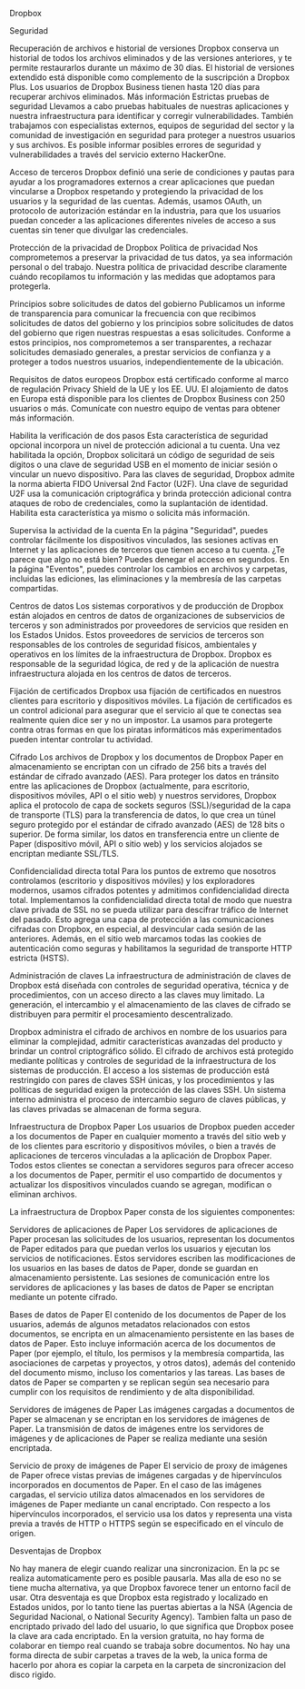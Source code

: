 Dropbox

Seguridad

Recuperación de archivos e historial de versiones
Dropbox conserva un historial de todos los archivos eliminados y de las versiones anteriores, y te permite restaurarlos durante un máximo de 30 días. El historial de versiones extendido está disponible como complemento de la suscripción a Dropbox Plus. Los usuarios de Dropbox Business tienen hasta 120 días para recuperar archivos eliminados. Más información
Estrictas pruebas de seguridad
Llevamos a cabo pruebas habituales de nuestras aplicaciones y nuestra infraestructura para identificar y corregir vulnerabilidades. También trabajamos con especialistas externos, equipos de seguridad del sector y la comunidad de investigación en seguridad para proteger a nuestros usuarios y sus archivos. Es posible informar posibles errores de seguridad y vulnerabilidades a través del servicio externo HackerOne.

Acceso de terceros
Dropbox definió una serie de condiciones y pautas para ayudar a los programadores externos a crear aplicaciones que puedan vincularse a Dropbox respetando y protegiendo la privacidad de los usuarios y la seguridad de las cuentas. Además, usamos OAuth, un protocolo de autorización estándar en la industria, para que los usuarios puedan conceder a las aplicaciones diferentes niveles de acceso a sus cuentas sin tener que divulgar las credenciales. 

Protección de la privacidad de Dropbox
Política de privacidad
Nos comprometemos a preservar la privacidad de tus datos, ya sea información personal o del trabajo. Nuestra política de privacidad describe claramente cuándo recopilamos tu información y las medidas que adoptamos para protegerla.

Principios sobre solicitudes de datos del gobierno
Publicamos un informe de transparencia para comunicar la frecuencia con que recibimos solicitudes de datos del gobierno y los principios sobre solicitudes de datos del gobierno que rigen nuestras respuestas a esas solicitudes. Conforme a estos principios, nos comprometemos a ser transparentes, a rechazar solicitudes demasiado generales, a prestar servicios de confianza y a proteger a todos nuestros usuarios, independientemente de la ubicación.

Requisitos de datos europeos
Dropbox está certificado conforme al marco de regulación Privacy Shield de la UE y los EE. UU. El alojamiento de datos en Europa está disponible para los clientes de Dropbox Business con 250 usuarios o más. Comunícate con nuestro equipo de ventas para obtener más información.

Habilita la verificación de dos pasos
Esta característica de seguridad opcional incorpora un nivel de protección adicional a tu cuenta. Una vez habilitada la opción, Dropbox solicitará un código de seguridad de seis dígitos o una clave de seguridad USB en el momento de iniciar sesión o vincular un nuevo dispositivo. Para las claves de seguridad, Dropbox admite la norma abierta FIDO Universal 2nd Factor (U2F). Una clave de seguridad U2F usa la comunicación criptográfica y brinda protección adicional contra ataques de robo de credenciales, como la suplantación de identidad. Habilita esta característica ya mismo o solicita más información. 

Supervisa la actividad de la cuenta
En la página "Seguridad", puedes controlar fácilmente los dispositivos vinculados, las sesiones activas en Internet y las aplicaciones de terceros que tienen acceso a tu cuenta. ¿Te parece que algo no está bien? Puedes denegar el acceso en segundos. En la página "Eventos", puedes controlar los cambios en archivos y carpetas, incluidas las ediciones, las eliminaciones y la membresía de las carpetas compartidas. 

Centros de datos
Los sistemas corporativos y de producción de Dropbox están alojados en centros de datos de organizaciones de subservicios de terceros y son administrados por proveedores de servicios que residen en los Estados Unidos. Estos proveedores de servicios de terceros son responsables de los controles de seguridad físicos, ambientales y operativos en los límites de la infraestructura de Dropbox. Dropbox es responsable de la seguridad lógica, de red y de la aplicación de nuestra infraestructura alojada en los centros de datos de terceros.

Fijación de certificados
Dropbox usa fijación de certificados en nuestros clientes para escritorio y dispositivos móviles. La fijación de certificados es un control adicional para asegurar que el servicio al que te conectas sea realmente quien dice ser y no un impostor. La usamos para protegerte contra otras formas en que los piratas informáticos más experimentados pueden intentar controlar tu actividad.

Cifrado
Los archivos de Dropbox y los documentos de Dropbox Paper en almacenamiento se encriptan con un cifrado de 256 bits a través del estándar de cifrado avanzado (AES). Para proteger los datos en tránsito entre las aplicaciones de Dropbox (actualmente, para escritorio, dispositivos móviles, API o el sitio web) y nuestros servidores, Dropbox aplica el protocolo de capa de sockets seguros (SSL)/seguridad de la capa de transporte (TLS) para la transferencia de datos, lo que crea un túnel seguro protegido por el estándar de cifrado avanzado (AES) de 128 bits o superior. De forma similar, los datos en transferencia entre un cliente de Paper (dispositivo móvil, API o sitio web) y los servicios alojados se encriptan mediante SSL/TLS.

Confidencialidad directa total
Para los puntos de extremo que nosotros controlamos (escritorio y dispositivos móviles) y los exploradores modernos, usamos cifrados potentes y admitimos confidencialidad directa total. Implementamos la confidencialidad directa total de modo que nuestra clave privada de SSL no se pueda utilizar para descifrar tráfico de Internet del pasado. Esto agrega una capa de protección a las comunicaciones cifradas con Dropbox, en especial, al desvincular cada sesión de las anteriores. Además, en el sitio web marcamos todas las cookies de autenticación como seguras y habilitamos la seguridad de transporte HTTP estricta (HSTS).

Administración de claves
La infraestructura de administración de claves de Dropbox está diseñada con controles de seguridad operativa, técnica y de procedimientos, con un acceso directo a las claves muy limitado. La generación, el intercambio y el almacenamiento de las claves de cifrado se distribuyen para permitir el procesamiento descentralizado.

Dropbox administra el cifrado de archivos en nombre de los usuarios para eliminar la complejidad, admitir características avanzadas del producto y brindar un control criptográfico sólido. El cifrado de archivos está protegido mediante políticas y controles de seguridad de la infraestructura de los sistemas de producción. El acceso a los sistemas de producción está restringido con pares de claves SSH únicas, y los procedimientos y las políticas de seguridad exigen la protección de las claves SSH. Un sistema interno administra el proceso de intercambio seguro de claves públicas, y las claves privadas se almacenan de forma segura.

Infraestructura de Dropbox Paper
Los usuarios de Dropbox pueden acceder a los documentos de Paper en cualquier momento a través del sitio web y de los clientes para escritorio y dispositivos móviles, o bien a través de aplicaciones de terceros vinculadas a la aplicación de Dropbox Paper. Todos estos clientes se conectan a servidores seguros para ofrecer acceso a los documentos de Paper, permitir el uso compartido de documentos y actualizar los dispositivos vinculados cuando se agregan, modifican o eliminan archivos.

La infraestructura de Dropbox Paper consta de los siguientes componentes:

Servidores de aplicaciones de Paper
Los servidores de aplicaciones de Paper procesan las solicitudes de los usuarios, representan los documentos de Paper editados para que puedan verlos los usuarios y ejecutan los servicios de notificaciones. Estos servidores escriben las modificaciones de los usuarios en las bases de datos de Paper, donde se guardan en almacenamiento persistente. Las sesiones de comunicación entre los servidores de aplicaciones y las bases de datos de Paper se encriptan mediante un potente cifrado.

Bases de datos de Paper
El contenido de los documentos de Paper de los usuarios, además de algunos metadatos relacionados con estos documentos, se encripta en un almacenamiento persistente en las bases de datos de Paper. Esto incluye información acerca de los documentos de Paper (por ejemplo, el título, los permisos y la membresía compartida, las asociaciones de carpetas y proyectos, y otros datos), además del contenido del documento mismo, incluso los comentarios y las tareas. Las bases de datos de Paper se comparten y se replican según sea necesario para cumplir con los requisitos de rendimiento y de alta disponibilidad.

Servidores de imágenes de Paper
Las imágenes cargadas a documentos de Paper se almacenan y se encriptan en los servidores de imágenes de Paper. La transmisión de datos de imágenes entre los servidores de imágenes y de aplicaciones de Paper se realiza mediante una sesión encriptada.

Servicio de proxy de imágenes de Paper
El servicio de proxy de imágenes de Paper ofrece vistas previas de imágenes cargadas y de hipervínculos incorporados en documentos de Paper. En el caso de las imágenes cargadas, el servicio utiliza datos almacenados en los servidores de imágenes de Paper mediante un canal encriptado. Con respecto a los hipervínculos incorporados, el servicio usa los datos y representa una vista previa a través de HTTP o HTTPS según se especificado en el vínculo de origen.

Desventajas de Dropbox

No hay manera de elegir cuando realizar una sincronizacion. En la pc se realiza automaticamente pero es posible pausarla. Mas alla de eso no se tiene mucha alternativa, ya que Dropbox favorece tener un entorno facil de usar. 
Otra desventaja es que Dropbox esta registrado y localizado en Estados unidos, por lo tanto tiene las puertas abiertas a la NSA (Agencia de Seguridad Nacional, o National Security Agency). Tambien falta un paso de encriptado privado del lado del usuario, lo que significa que Dropbox posee la clave ara cada encriptado.
En la version gratuita, no hay forma de colaborar en tiempo real cuando se trabaja sobre documentos.
No hay una forma directa de subir carpetas a traves de la web, la unica forma de hacerlo por ahora es copiar la carpeta en la carpeta
de sincronizacion del disco rigido.

